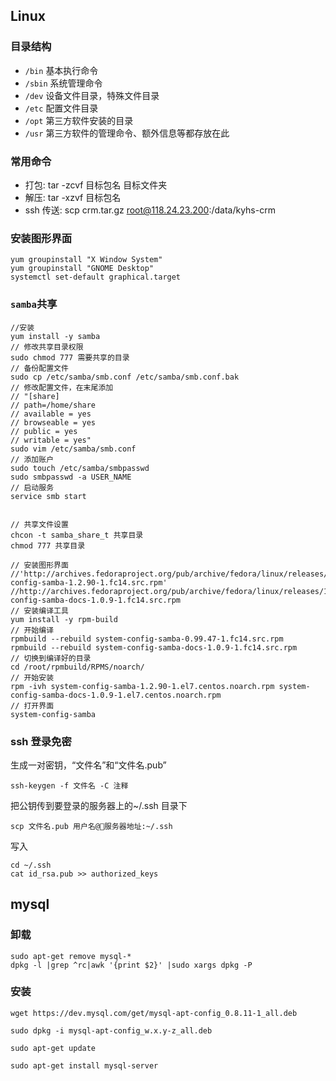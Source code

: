 ## Linux

### 目录结构

- `/bin` 基本执行命令
- `/sbin` 系统管理命令
- `/dev` 设备文件目录，特殊文件目录
- `/etc` 配置文件目录
- `/opt` 第三方软件安装的目录
- `/usr` 第三方软件的管理命令、额外信息等都存放在此

### 常用命令

- 打包: tar -zcvf 目标包名 目标文件夹
- 解压: tar -xzvf 目标包名
- ssh 传送: scp crm.tar.gz root@118.24.23.200:/data/kyhs-crm

### 安装图形界面

```
yum groupinstall "X Window System"
yum groupinstall "GNOME Desktop"
systemctl set-default graphical.target
```

### `samba`共享

```
//安装
yum install -y samba
// 修改共享目录权限
sudo chmod 777 需要共享的目录
// 备份配置文件
sudo cp /etc/samba/smb.conf /etc/samba/smb.conf.bak
// 修改配置文件，在末尾添加
// "[share]
// path=/home/share
// available = yes
// browseable = yes
// public = yes
// writable = yes"
sudo vim /etc/samba/smb.conf
// 添加账户
sudo touch /etc/samba/smbpasswd
sudo smbpasswd -a USER_NAME
// 启动服务
service smb start


// 共享文件设置
chcon -t samba_share_t 共享目录
chmod 777 共享目录

// 安装图形界面
//'http://archives.fedoraproject.org/pub/archive/fedora/linux/releases/14/Everything/source/SRPMS/system-config-samba-1.2.90-1.fc14.src.rpm'
//http://archives.fedoraproject.org/pub/archive/fedora/linux/releases/14/Everything/source/SRPMS/system-config-samba-docs-1.0.9-1.fc14.src.rpm
// 安装编译工具
yum install -y rpm-build
// 开始编译
rpmbuild --rebuild system-config-samba-0.99.47-1.fc14.src.rpm
rpmbuild --rebuild system-config-samba-docs-1.0.9-1.fc14.src.rpm
// 切换到编译好的目录
cd /root/rpmbuild/RPMS/noarch/
// 开始安装
rpm -ivh system-config-samba-1.2.90-1.el7.centos.noarch.rpm system-config-samba-docs-1.0.9-1.el7.centos.noarch.rpm
// 打开界面
system-config-samba
```

### ssh 登录免密

生成一对密钥，“文件名”和“文件名.pub”

```
ssh-keygen -f 文件名 -C 注释
```

把公钥传到要登录的服务器上的~/.ssh 目录下

```
scp 文件名.pub 用户名@服务器地址:~/.ssh
```

写入

```
cd ~/.ssh
cat id_rsa.pub >> authorized_keys
```

## mysql

### 卸载

```
sudo apt-get remove mysql-*
dpkg -l |grep ^rc|awk '{print $2}' |sudo xargs dpkg -P
```

### 安装

```
wget https://dev.mysql.com/get/mysql-apt-config_0.8.11-1_all.deb

sudo dpkg -i mysql-apt-config_w.x.y-z_all.deb

sudo apt-get update

sudo apt-get install mysql-server
```
